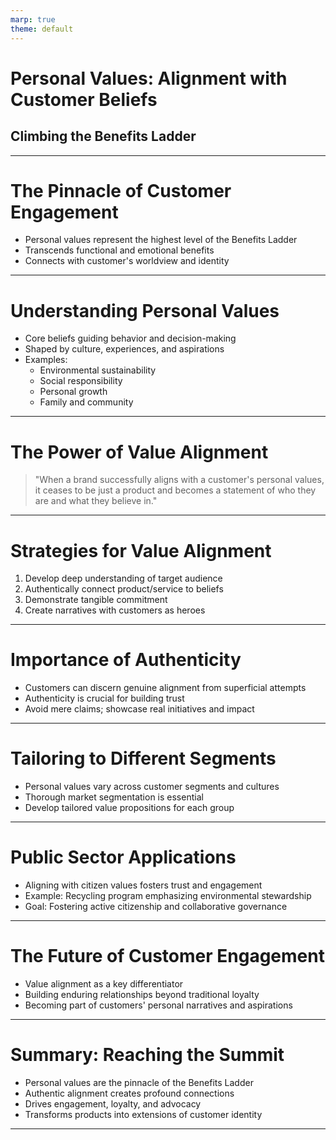 ```yaml
---
marp: true
theme: default
---
```


# Personal Values: Alignment with Customer Beliefs
## Climbing the Benefits Ladder

---

# The Pinnacle of Customer Engagement

- Personal values represent the highest level of the Benefits Ladder
- Transcends functional and emotional benefits
- Connects with customer's worldview and identity

---

# Understanding Personal Values

- Core beliefs guiding behavior and decision-making
- Shaped by culture, experiences, and aspirations
- Examples:
  - Environmental sustainability
  - Social responsibility
  - Personal growth
  - Family and community

---

# The Power of Value Alignment

> "When a brand successfully aligns with a customer's personal values, it ceases to be just a product and becomes a statement of who they are and what they believe in."

---

# Strategies for Value Alignment

1. Develop deep understanding of target audience
2. Authentically connect product/service to beliefs
3. Demonstrate tangible commitment
4. Create narratives with customers as heroes

---

# Importance of Authenticity

- Customers can discern genuine alignment from superficial attempts
- Authenticity is crucial for building trust
- Avoid mere claims; showcase real initiatives and impact

---

# Tailoring to Different Segments

- Personal values vary across customer segments and cultures
- Thorough market segmentation is essential
- Develop tailored value propositions for each group

---

# Public Sector Applications

- Aligning with citizen values fosters trust and engagement
- Example: Recycling program emphasizing environmental stewardship
- Goal: Fostering active citizenship and collaborative governance

---

# The Future of Customer Engagement

- Value alignment as a key differentiator
- Building enduring relationships beyond traditional loyalty
- Becoming part of customers' personal narratives and aspirations

---

# Summary: Reaching the Summit

- Personal values are the pinnacle of the Benefits Ladder
- Authentic alignment creates profound connections
- Drives engagement, loyalty, and advocacy
- Transforms products into extensions of customer identity

---